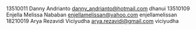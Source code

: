 13510011 	Danny Andrianto 			danny_andrianto@hotmail.com		dhanui
13510109 	Enjella Melissa Nababan		enjellamelissan@yahoo.com		enjellamelissan
18210019 	Arya Rezavidi Viciyudha		arya.rezavidi@gmail.com			viciyudha